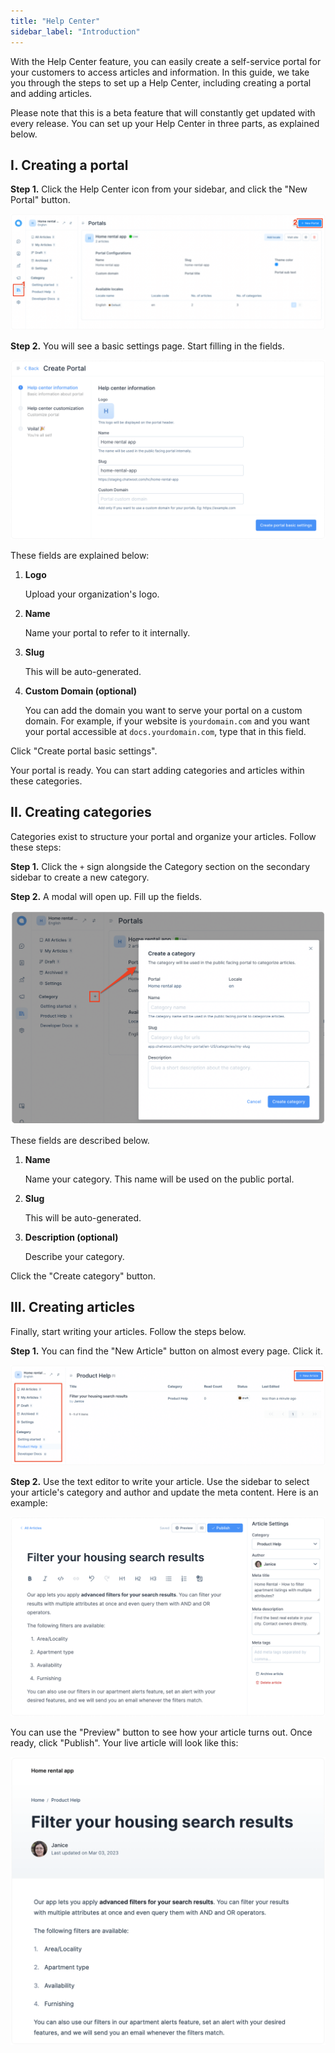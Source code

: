 ```yaml
---
title: "Help Center"
sidebar_label: "Introduction"
---
```


With the Help Center feature, you can easily create a self-service portal for your customers to access articles and information. In this guide, we take you through the steps to set up a Help Center, including creating a portal and adding articles.

Please note that this is a beta feature that will constantly get updated with every release. You can set up your Help Center in three parts, as explained below.

## I. Creating a portal

**Step 1.** Click the Help Center icon from your sidebar, and click the "New Portal" button.

![New portal](./help-center/images/help-center/hc1.png)

**Step 2.** You will see a basic settings page. Start filling in the fields.

![Basic settings](./help-center/images/help-center/hc2.png)

These fields are explained below:

1. **Logo**

   Upload your organization's logo.

2. **Name**

   Name your portal to refer to it internally.

3. **Slug**

   This will be auto-generated.

4. **Custom Domain (optional)**

   You can add the domain you want to serve your portal on a custom domain. For example, if your website is `yourdomain.com` and you want your portal accessible at `docs.yourdomain.com`, type that in this field.

Click "Create portal basic settings".

Your portal is ready. You can start adding categories and articles within these categories.

## II. Creating categories

Categories exist to structure your portal and organize your articles. Follow these steps:

**Step 1.** Click the `+` sign alongside the Category section on the secondary sidebar to create a new category.

**Step 2.** A modal will open up. Fill up the fields.

![Create category modal](./help-center/images/help-center/hc3.png)

These fields are described below.

1. **Name**

   Name your category. This name will be used on the public portal.

2. **Slug**

   This will be auto-generated.

3. **Description (optional)**

   Describe your category.

Click the "Create category" button.

## III. Creating articles

Finally, start writing your articles. Follow the steps below.

**Step 1.** You can find the "New Article" button on almost every page. Click it.

![New Article Button](./help-center/images/help-center/hc4.png)

**Step 2.** Use the text editor to write your article. Use the sidebar to select your article's category and author and update the meta content. Here is an example:

![Editing the article](./help-center/images/help-center/hc5.png)

You can use the "Preview" button to see how your article turns out. Once ready, click "Publish". Your live article will look like this:

![Preview](./help-center/images/help-center/hc6.png)
